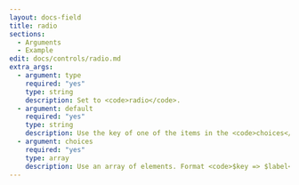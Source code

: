 ```yaml
---
layout: docs-field
title: radio
sections:
  - Arguments
  - Example
edit: docs/controls/radio.md
extra_args:
  - argument: type
    required: "yes"
    type: string
    description: Set to <code>radio</code>.
  - argument: default
    required: "yes"
    type: string
    description: Use the key of one of the items in the <code>choices</code> argument.
  - argument: choices
    required: "yes"
    type: array
    description: Use an array of elements. Format <code>$key => $label</code>.
---
```

